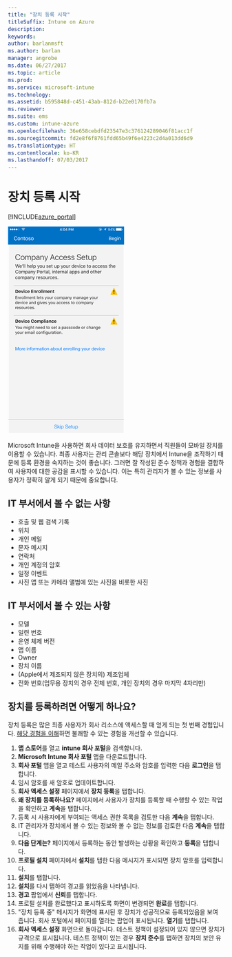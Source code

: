 ```yaml
---
title: "장치 등록 시작"
titleSuffix: Intune on Azure
description: 
keywords: 
author: barlanmsft
ms.author: barlan
manager: angrobe
ms.date: 06/27/2017
ms.topic: article
ms.prod: 
ms.service: microsoft-intune
ms.technology: 
ms.assetid: b595848d-c451-43ab-812d-b22e0170fb7a
ms.reviewer: 
ms.suite: ems
ms.custom: intune-azure
ms.openlocfilehash: 36e658cebdfd23547e3c376124289046f81acc1f
ms.sourcegitcommit: fd2e8f6f8761fdd65b49f6e4223c2d4a013dd6d9
ms.translationtype: HT
ms.contentlocale: ko-KR
ms.lasthandoff: 07/03/2017
---
```

# <a name="getting-started-enrolling-devices"></a>장치 등록 시작

[!INCLUDE[azure_portal](./includes/azure_portal.md)]

![회사 포털 앱이 표시된 iOS 장치 등록 프로세스를 위해 사용자에게 제공되는 첫 번째 화면이 표시됩니다.](/intune-user-help/media/ios-enroll-1a-comp-access-setup.png)

Microsoft Intune을 사용하면 회사 데이터 보호를 유지하면서 직원들이 모바일 장치를 이용할 수 있습니다. 최종 사용자는 관리 콘솔보다 해당 장치에서 Intune을 조작하기 때문에 등록 환경을 숙지하는 것이 좋습니다. 그러면 잘 작성된 준수 정책과 경험을 결합하여 사용자에 대한 공감을 표시할 수 있습니다. 이는 특히 관리자가 볼 수 있는 정보를 사용자가 정확히 알게 되기 때문에 중요합니다.

## <a name="what-it-cannot-see"></a>IT 부서에서 볼 수 없는 사항
* 호출 및 웹 검색 기록
* 위치
* 개인 메일
* 문자 메시지
* 연락처
* 개인 계정의 암호
* 일정 이벤트
* 사진 앱 또는 카메라 앨범에 있는 사진을 비롯한 사진

## <a name="what-it-can-see"></a>IT 부서에서 볼 수 있는 사항
* 모델
* 일련 번호
* 운영 체제 버전
* 앱 이름
* Owner
* 장치 이름
* (Apple에서 제조되지 않은 장치의) 제조업체
* 전화 번호(업무용 장치의 경우 전체 번호, 개인 장치의 경우 마지막 4자리만)

## <a name="how-do-i-enroll-a-device"></a>장치를 등록하려면 어떻게 하나요?

장치 등록은 많은 최종 사용자가 회사 리소스에 액세스할 때 얻게 되는 첫 번째 경험입니다. [해당 경험을 이해](end-user-educate.md)하면 불쾌할 수 있는 경험을 개선할 수 있습니다.

1. **앱 스토어**를 열고 **intune 회사 포털**을 검색합니다.
2. **Microsoft Intune 회사 포털** 앱을 다운로드합니다.
3. **회사 포털** 앱을 열고 테스트 사용자의 메일 주소와 암호를 입력한 다음 **로그인**을 탭합니다.
4. 임시 암호를 새 암호로 업데이트합니다.
5. **회사 액세스 설정** 페이지에서 **장치 등록**을 탭합니다.
6. **왜 장치를 등록하나요?** 페이지에서 사용자가 장치를 등록할 때 수행할 수 있는 작업을 확인하고 **계속**을 탭합니다.
7. 등록 시 사용자에게 부여되는 액세스 권한 목록을 검토한 다음 **계속**을 탭합니다.
8. IT 관리자가 장치에서 볼 수 있는 정보와 볼 수 없는 정보를 검토한 다음 **계속**을 탭합니다.
9. **다음 단계는?** 페이지에서 등록하는 동안 발생하는 상황을 확인하고 **등록**을 탭합니다.
10. **프로필 설치** 페이지에서 **설치**를 탭한 다음 메시지가 표시되면 장치 암호를 입력합니다.
11. **설치**를 탭합니다.
12. **설치**를 다시 탭하여 경고를 읽었음을 나타냅니다.
13. **경고** 팝업에서 **신뢰**를 탭합니다.
14. 프로필 설치를 완료했다고 표시하도록 화면이 변경되면 **완료**를 탭합니다.
15. "장치 등록 중" 메시지가 화면에 표시된 후 장치가 성공적으로 등록되었음을 보여 줍니다. 회사 포털에서 페이지를 열라는 팝업이 표시됩니다. **열기**를 탭합니다.
16. **회사 액세스 설정** 화면으로 돌아갑니다. 테스트 정책이 설정되어 있지 않으면 장치가 규격으로 표시됩니다. 테스트 정책이 있는 경우 **장치 준수**를 탭하면 장치의 보안 유지를 위해 수행해야 하는 작업이 있다고 표시됩니다.
